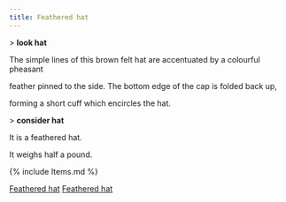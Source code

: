 ```yaml
---
title: Feathered hat
---
```


\> **look hat**

The simple lines of this brown felt hat are accentuated by a colourful
pheasant

feather pinned to the side. The bottom edge of the cap is folded back
up,

forming a short cuff which encircles the hat.

\> **consider hat**

It is a feathered hat.

It weighs half a pound.

{% include Items.md %}

[Feathered hat](Category:_Cloth_equipment "wikilink") [Feathered
hat](Category:_Head_items "wikilink")
